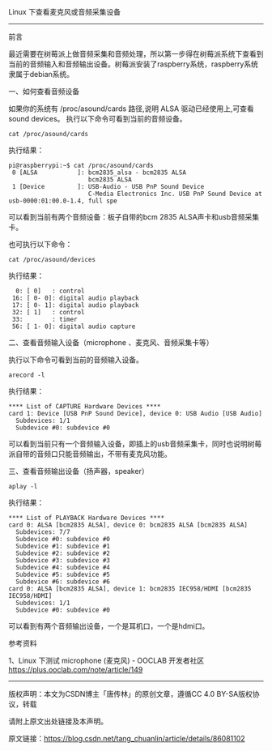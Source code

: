 Linux 下查看麦克风或音频采集设备

---

前言

最近需要在树莓派上做音频采集和音频处理，所以第一步得在树莓派系统下查看到当前的音频输入和音频输出设备。树莓派安装了raspberry系统，raspberry系统隶属于debian系统。

一、如何查看音频设备

如果你的系统有 /proc/asound/cards 路径,说明 ALSA 驱动已经使用上,可查看 sound devices。
执行以下命令可看到当前的音频设备。

    cat /proc/asound/cards

执行结果：

```
pi@raspberrypi:~$ cat /proc/asound/cards
 0 [ALSA           ]: bcm2835_alsa - bcm2835 ALSA
                      bcm2835 ALSA
 1 [Device         ]: USB-Audio - USB PnP Sound Device
                      C-Media Electronics Inc. USB PnP Sound Device at usb-0000:01:00.0-1.4, full spe
```

可以看到当前有两个音频设备：板子自带的bcm 2835 ALSA声卡和usb音频采集卡。

也可执行以下命令：

    cat /proc/asound/devices 

执行结果：

```
  0: [ 0]   : control
 16: [ 0- 0]: digital audio playback
 17: [ 0- 1]: digital audio playback
 32: [ 1]   : control
 33:        : timer
 56: [ 1- 0]: digital audio capture
```

二、查看音频输入设备（microphone 、麦克风、音频采集卡等）

执行以下命令可看到当前的音频输入设备。

    arecord -l

执行结果：

```
**** List of CAPTURE Hardware Devices ****
card 1: Device [USB PnP Sound Device], device 0: USB Audio [USB Audio]
  Subdevices: 1/1
  Subdevice #0: subdevice #0
```

可以看到当前只有一个音频输入设备，即插上的usb音频采集卡，同时也说明树莓派自带的音频口只能音频输出，不带有麦克风功能。

三、查看音频输出设备（扬声器，speaker）

    aplay -l

执行结果：

```
**** List of PLAYBACK Hardware Devices ****
card 0: ALSA [bcm2835 ALSA], device 0: bcm2835 ALSA [bcm2835 ALSA]
  Subdevices: 7/7
  Subdevice #0: subdevice #0
  Subdevice #1: subdevice #1
  Subdevice #2: subdevice #2
  Subdevice #3: subdevice #3
  Subdevice #4: subdevice #4
  Subdevice #5: subdevice #5
  Subdevice #6: subdevice #6
card 0: ALSA [bcm2835 ALSA], device 1: bcm2835 IEC958/HDMI [bcm2835 IEC958/HDMI]
  Subdevices: 1/1
  Subdevice #0: subdevice #0
```

可以看到有两个音频输出设备，一个是耳机口，一个是hdmi口。

参考资料

1、Linux 下测试 microphone (麦克风) - OOCLAB 开发者社区 https://plus.ooclab.com/note/article/149

---

版权声明：本文为CSDN博主「唐传林」的原创文章，遵循CC 4.0 BY-SA版权协议，转载

请附上原文出处链接及本声明。

原文链接：https://blog.csdn.net/tang_chuanlin/article/details/86081102